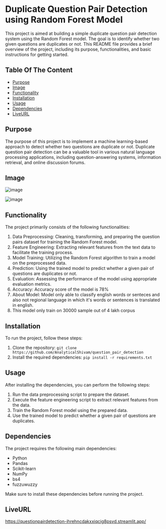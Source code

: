 # Duplicate Question Pair Detection using Random Forest Model

This project is aimed at building a simple duplicate question pair detection system using the Random Forest model. The goal is to identify whether two given questions are duplicates or not. This README file provides a brief overview of the project, including its purpose, functionalities, and basic instructions for getting started.

## Table Of The Content
- [Purpose](#purpose)
- [Image](#image)
- [Functionality](#functionality)
- [Installation](#installation)
- [Usage](#usage)
- [Dependencies](#dependencies)
- [LiveURL](#liveURL)

## Purpose

The purpose of this project is to implement a machine learning-based approach to detect whether two questions are duplicate or not. Duplicate question pair detection can be a valuable tool in various natural language processing applications, including question-answering systems, information retrieval, and online discussion forums.

## Image

![image](https://github.com/AnalyticalShivam/question_pair_detection/assets/93965065/b8a1270f-a437-4805-9b8b-5d558feaa3e1)

![image](https://github.com/AnalyticalShivam/question_pair_detection/assets/93965065/71e55154-5a99-408f-82eb-c197397f5e1b)

## Functionality

The project primarily consists of the following functionalities:

1. Data Preprocessing: Cleaning, transforming, and preparing the question pairs dataset for training the Random Forest model.
2. Feature Engineering: Extracting relevant features from the text data to facilitate the training process.
3. Model Training: Utilizing the Random Forest algorithm to train a model on the preprocessed data.
4. Prediction: Using the trained model to predict whether a given pair of questions are duplicates or not.
5. Evaluation: Assessing the performance of the model using appropriate evaluation metrics.
6. Accuracy: Accuracy score of the model is 78%
7. About Model: Model only able to classify english words or senteces and also not regional language in which it's words or sentences is translated in english.
8. This model only train on 30000 sample out   of 4 lakh corpus 
 
## Installation

To run the project, follow these steps:

1. Clone the repository: `git clone https://github.com/AnalyticalShivam/question_pair_detection`
2. Install the required dependencies: `pip install -r requirements.txt`

## Usage

After installing the dependencies, you can perform the following steps:

1. Run the data preprocessing script to prepare the dataset.
2. Execute the feature engineering script to extract relevant features from the data.
3. Train the Random Forest model using the prepared data.
4. Use the trained model to predict whether a given pair of questions are duplicates.

## Dependencies

The project requires the following main dependencies:

- Python
- Pandas
- Scikit-learn
- NumPy
- bs4
- fuzzuwuzzy

Make sure to install these dependencies before running the project.

## LiveURL
https://questionpairdetection-ihrehncdakxxiqcig8psvd.streamlit.app/

